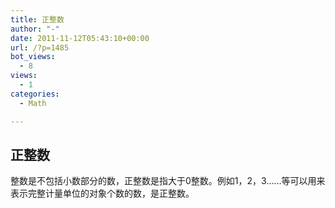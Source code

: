```yaml
---
title: 正整数
author: "-"
date: 2011-11-12T05:43:10+00:00
url: /?p=1485
bot_views:
  - 8
views:
  - 1
categories:
  - Math

---
```

## 正整数
整数是不包括小数部分的数，正整数是指大于0整数。例如1，2，3……等可以用来表示完整计量单位的对象个数的数，是正整数。